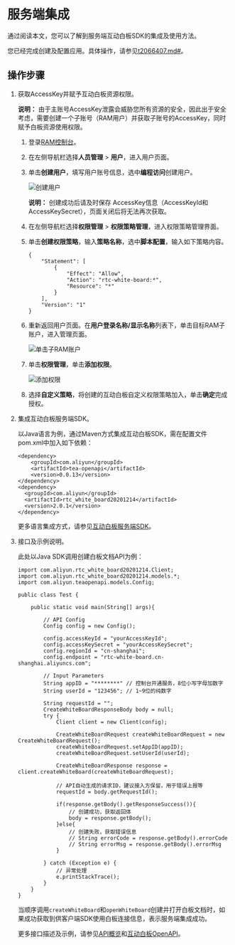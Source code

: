 # 服务端集成

通过阅读本文，您可以了解到服务端互动白板SDK的集成及使用方法。

您已经完成创建及配置应用。具体操作，请参见[t2066407.md\#]()。

## 操作步骤

1.  获取AccessKey并赋予互动白板资源权限。

    **说明：** 由于主账号AccessKey泄露会威胁您所有资源的安全，因此出于安全考虑，需要创建一个子账号（RAM用户）并获取子账号的AccessKey，同时赋予白板资源使用权限。

    1.  登录[RAM控制台](https://ram.console.aliyun.com/?spm=a2c4g.11186623.2.12.3f164c07784ZtN)。

    2.  在左侧导航栏选择**人员管理** \> **用户**，进入用户页面。

    3.  单击**创建用户**，填写用户账号信息，选中**编程访问**创建用户。

        ![创建用户](https://static-aliyun-doc.oss-accelerate.aliyuncs.com/assets/img/zh-CN/2758773061/p176348.png)

        **说明：** 创建成功后请及时保存 AccessKey信息（AccessKeyId和AccessKeySecret），页面关闭后将无法再次获取。

    4.  在左侧导航栏选择**权限管理** \> **权限策略管理**，进入权限策略管理界面。

    5.  单击**创建权限策略**，输入**策略名称**，选中**脚本配置**，输入如下策略内容。

        ```
        {
            "Statement": [
                {
                    "Effect": "Allow",
                    "Action": "rtc-white-board:*",
                    "Resource": "*"
                }
            ],
            "Version": "1"
        }
        ```

    6.  重新返回用户页面。在**用户登录名称/显示名称**列表下，单击目标RAM子账户，进入管理页面。

        ![单击子RAM账户](https://static-aliyun-doc.oss-accelerate.aliyuncs.com/assets/img/zh-CN/2758773061/p176350.png)

    7.  单击**权限管理**，单击**添加权限**。

        ![添加权限](https://static-aliyun-doc.oss-accelerate.aliyuncs.com/assets/img/zh-CN/2758773061/p176351.png)

    8.  选择**自定义策略**，将创建的互动白板自定义权限策略加入，单击**确定**完成授权。

2.  集成互动白板服务端SDK。

    以Java语言为例，通过Maven方式集成互动白板SDK，需在配置文件pom.xml中加入如下依赖：

    ```
    <dependency>
        <groupId>com.aliyun</groupId>
        <artifactId>tea-openapi</artifactId>
        <version>0.0.13</version>
    </dependency>
    <dependency>
      <groupId>com.aliyun</groupId>
      <artifactId>rtc_white_board20201214</artifactId>
      <version>2.0.1</version>
    </dependency>
    ```

    更多语言集成方式，请参见[互动白板服务端SDK](https://next.api.aliyun.com/api-tools/sdk/rtc-white-board?version=2020-12-14&language=java-tea)。

3.  接口及示例说明。

    此处以Java SDK调用创建白板文档API为例：

    ```
    import com.aliyun.rtc_white_board20201214.Client;
    import com.aliyun.rtc_white_board20201214.models.*;
    import com.aliyun.teaopenapi.models.Config;
    
    public class Test {
    
        public static void main(String[] args){
    
            // API Config
            Config config = new Config();
    
            config.accessKeyId = "yourAccessKeyId";
            config.accessKeySecret = "yourAccessKeySecret";
            config.regionId = "cn-shanghai";
            config.endpoint = "rtc-white-board.cn-shanghai.aliyuncs.com";
    
            // Input Parameters
            String appID = "********" // 控制台开通服务，8位小写字母加数字
            String userId = "123456"; // 1~9位的纯数字
    
            String requestId = "";
            CreateWhiteBoardResponseBody body = null;
            try {
                Client client = new Client(config);
    
                CreateWhiteBoardRequest createWhiteBoardRequest = new CreateWhiteBoardRequest();
                createWhiteBoardRequest.setAppID(appID);
                createWhiteBoardRequest.setUserId(userId);
    
                CreateWhiteBoardResponse response = client.createWhiteBoard(createWhiteBoardRequest);
    
                // API自动生成的请求ID，建议接入方保留，用于错误上报等
                requestId = body.getRequestId();
    
                if(response.getBody().getResponseSuccess()){
                    // 创建成功，获取返回体
                    body = response.getBody();
                }else{
                    // 创建失败，获取错误信息
                    // String errorCode = response.getBody().errorCode
                    // String errorMsg = response.getBody().errorMsg
                }
    
            } catch (Exception e) {
                // 异常处理
                e.printStackTrace();
            }
        }
    }
    ```

    当顺序调用`createWhiteBoard`和`openWhiteBoard`创建并打开白板文档时，如果成功获取到供客户端SDK使用白板连接信息，表示服务端集成成功。

    更多接口描述及示例，请参见[API概览](/cn.zh-CN/互动白板解决方案（邀测中）/服务端API/API概览.md)和[互动白板OpenAPI](https://next.api.aliyun.com/product/rtc-white-board)。


